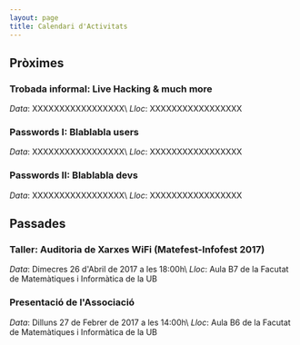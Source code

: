 ```yaml
---
layout: page
title: Calendari d'Activitats
---
```


## Pròximes
### Trobada informal: Live Hacking & much more
_Data_: XXXXXXXXXXXXXXXXX\\
_Lloc_: XXXXXXXXXXXXXXXXX

### Passwords I: Blablabla users
_Data_: XXXXXXXXXXXXXXXXX\\
_Lloc_: XXXXXXXXXXXXXXXXX

### Passwords II: Blablabla devs
_Data_: XXXXXXXXXXXXXXXXX\\
_Lloc_: XXXXXXXXXXXXXXXXX

## Passades
### Taller: Auditoria de Xarxes WiFi (Matefest-Infofest 2017)
_Data_: Dimecres 26 d'Abril de 2017 a les 18:00h\\
_Lloc_: Aula B7 de la Facutat de Matemàtiques i Informàtica de la UB

### Presentació de l'Associació
_Data_: Dilluns 27 de Febrer de 2017 a les 14:00h\\
_Lloc_: Aula B6 de la Facutat de Matemàtiques i Informàtica de la UB
